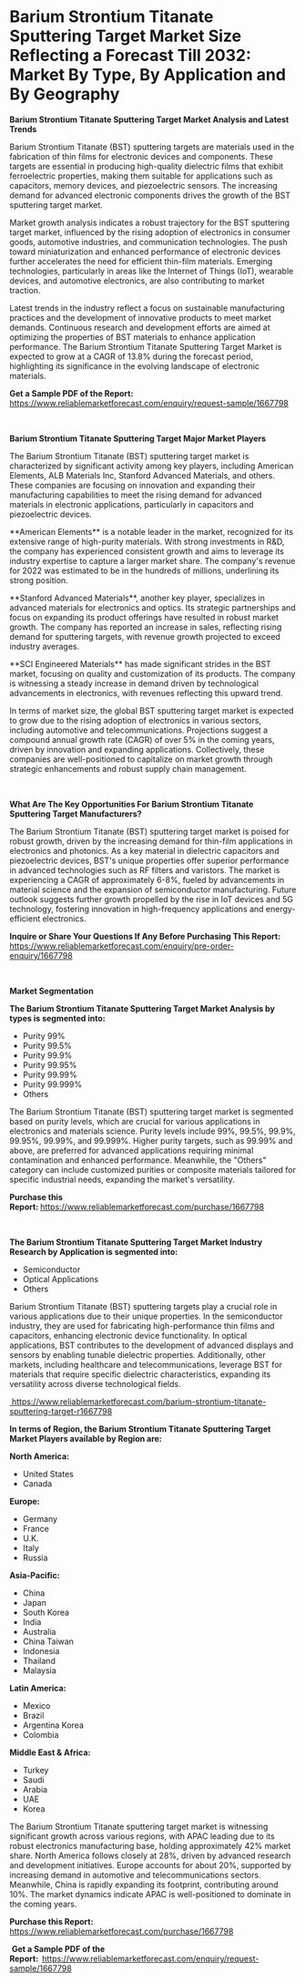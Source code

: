 <p><h1>Barium Strontium Titanate Sputtering Target Market Size Reflecting a Forecast Till 2032: Market By Type, By Application and By Geography</h1></p><p><strong>Barium Strontium Titanate Sputtering Target Market Analysis and Latest Trends</strong></p>
<p><p>Barium Strontium Titanate (BST) sputtering targets are materials used in the fabrication of thin films for electronic devices and components. These targets are essential in producing high-quality dielectric films that exhibit ferroelectric properties, making them suitable for applications such as capacitors, memory devices, and piezoelectric sensors. The increasing demand for advanced electronic components drives the growth of the BST sputtering target market.</p><p>Market growth analysis indicates a robust trajectory for the BST sputtering target market, influenced by the rising adoption of electronics in consumer goods, automotive industries, and communication technologies. The push toward miniaturization and enhanced performance of electronic devices further accelerates the need for efficient thin-film materials. Emerging technologies, particularly in areas like the Internet of Things (IoT), wearable devices, and automotive electronics, are also contributing to market traction.</p><p>Latest trends in the industry reflect a focus on sustainable manufacturing practices and the development of innovative products to meet market demands. Continuous research and development efforts are aimed at optimizing the properties of BST materials to enhance application performance. The Barium Strontium Titanate Sputtering Target Market is expected to grow at a CAGR of 13.8% during the forecast period, highlighting its significance in the evolving landscape of electronic materials.</p></p>
<p><strong>Get a Sample PDF of the Report:&nbsp;</strong> <a href="https://www.reliablemarketforecast.com/enquiry/request-sample/1667798?utm_campaign=2991&utm_medium=2&utm_source=Github&utm_content=ia&utm_term=19042025&utm_id=barium-strontium-titanate-sputtering-target">https://www.reliablemarketforecast.com/enquiry/request-sample/1667798</a></p>
<p>&nbsp;</p>
<p><strong>Barium Strontium Titanate Sputtering Target Major Market Players</strong></p>
<p><p>The Barium Strontium Titanate (BST) sputtering target market is characterized by significant activity among key players, including American Elements, ALB Materials Inc, Stanford Advanced Materials, and others. These companies are focusing on innovation and expanding their manufacturing capabilities to meet the rising demand for advanced materials in electronic applications, particularly in capacitors and piezoelectric devices.</p><p>**American Elements** is a notable leader in the market, recognized for its extensive range of high-purity materials. With strong investments in R&D, the company has experienced consistent growth and aims to leverage its industry expertise to capture a larger market share. The company's revenue for 2022 was estimated to be in the hundreds of millions, underlining its strong position.</p><p>**Stanford Advanced Materials**, another key player, specializes in advanced materials for electronics and optics. Its strategic partnerships and focus on expanding its product offerings have resulted in robust market growth. The company has reported an increase in sales, reflecting rising demand for sputtering targets, with revenue growth projected to exceed industry averages.</p><p>**SCI Engineered Materials** has made significant strides in the BST market, focusing on quality and customization of its products. The company is witnessing a steady increase in demand driven by technological advancements in electronics, with revenues reflecting this upward trend.</p><p>In terms of market size, the global BST sputtering target market is expected to grow due to the rising adoption of electronics in various sectors, including automotive and telecommunications. Projections suggest a compound annual growth rate (CAGR) of over 5% in the coming years, driven by innovation and expanding applications. Collectively, these companies are well-positioned to capitalize on market growth through strategic enhancements and robust supply chain management.</p></p>
<p>&nbsp;</p>
<p><strong>What Are The Key Opportunities For Barium Strontium Titanate Sputtering Target Manufacturers?</strong></p>
<p><p>The Barium Strontium Titanate (BST) sputtering target market is poised for robust growth, driven by the increasing demand for thin-film applications in electronics and photonics. As a key material in dielectric capacitors and piezoelectric devices, BST's unique properties offer superior performance in advanced technologies such as RF filters and varistors. The market is experiencing a CAGR of approximately 6-8%, fueled by advancements in material science and the expansion of semiconductor manufacturing. Future outlook suggests further growth propelled by the rise in IoT devices and 5G technology, fostering innovation in high-frequency applications and energy-efficient electronics.</p></p>
<p><strong>Inquire or Share Your Questions If Any Before Purchasing This Report:</strong> <a href="https://www.reliablemarketforecast.com/enquiry/pre-order-enquiry/1667798?utm_campaign=2991&utm_medium=2&utm_source=Github&utm_content=ia&utm_term=19042025&utm_id=barium-strontium-titanate-sputtering-target">https://www.reliablemarketforecast.com/enquiry/pre-order-enquiry/1667798</a></p>
<p>&nbsp;</p>
<p><strong>Market Segmentation</strong></p>
<p><strong>The Barium Strontium Titanate Sputtering Target Market Analysis by types is segmented into:</strong></p>
<p><ul><li>Purity 99%</li><li>Purity 99.5%</li><li>Purity 99.9%</li><li>Purity 99.95%</li><li>Purity 99.99%</li><li>Purity 99.999%</li><li>Others</li></ul></p>
<p><p>The Barium Strontium Titanate (BST) sputtering target market is segmented based on purity levels, which are crucial for various applications in electronics and materials science. Purity levels include 99%, 99.5%, 99.9%, 99.95%, 99.99%, and 99.999%. Higher purity targets, such as 99.99% and above, are preferred for advanced applications requiring minimal contamination and enhanced performance. Meanwhile, the "Others" category can include customized purities or composite materials tailored for specific industrial needs, expanding the market's versatility.</p></p>
<p><strong>Purchase this Report:&nbsp;</strong><a href="https://www.reliablemarketforecast.com/purchase/1667798?utm_campaign=2991&utm_medium=2&utm_source=Github&utm_content=ia&utm_term=19042025&utm_id=barium-strontium-titanate-sputtering-target">https://www.reliablemarketforecast.com/purchase/1667798</a></p>
<p>&nbsp;</p>
<p><strong>The Barium Strontium Titanate Sputtering Target Market Industry Research by Application is segmented into:</strong></p>
<p><ul><li>Semiconductor</li><li>Optical Applications</li><li>Others</li></ul></p>
<p><p>Barium Strontium Titanate (BST) sputtering targets play a crucial role in various applications due to their unique properties. In the semiconductor industry, they are used for fabricating high-performance thin films and capacitors, enhancing electronic device functionality. In optical applications, BST contributes to the development of advanced displays and sensors by enabling tunable dielectric properties. Additionally, other markets, including healthcare and telecommunications, leverage BST for materials that require specific dielectric characteristics, expanding its versatility across diverse technological fields.</p></p>
<p><a href="https://www.reliablemarketforecast.com/barium-strontium-titanate-sputtering-target-r1667798?utm_campaign=2991&utm_medium=2&utm_source=Github&utm_content=ia&utm_term=19042025&utm_id=barium-strontium-titanate-sputtering-target">&nbsp;https://www.reliablemarketforecast.com/barium-strontium-titanate-sputtering-target-r1667798</a></p>
<p><strong>In terms of Region, the Barium Strontium Titanate Sputtering Target Market Players available by Region are:</strong></p>
<p>
    <p> <strong> North America: </strong>
        <ul>
            <li>United States</li>
            <li>Canada</li>
        </ul>
        </p> 
    <p> <strong> Europe: </strong>
        <ul>
            <li>Germany</li>
            <li>France</li>
            <li>U.K.</li>
            <li>Italy</li>
            <li>Russia</li>
        </ul>
        </p> 
    <p> <strong> Asia-Pacific: </strong>
        <ul>
            <li>China</li>
            <li>Japan</li>
            <li>South Korea</li>
            <li>India</li>
            <li>Australia</li>
            <li>China Taiwan</li>
            <li>Indonesia</li>
            <li>Thailand</li>
            <li>Malaysia</li>
        </ul>
        </p> 
    <p> <strong> Latin America: </strong>
        <ul>
            <li>Mexico</li>
            <li>Brazil</li>
            <li>Argentina Korea</li>
            <li>Colombia</li>
        </ul>
        </p> 
    <p> <strong> Middle East & Africa: </strong>
        <ul>
            <li>Turkey</li>
            <li>Saudi</li>
            <li>Arabia</li>
            <li>UAE</li>
            <li>Korea</li>
        </ul>
    </p>
    </p>
<p><p>The Barium Strontium Titanate sputtering target market is witnessing significant growth across various regions, with APAC leading due to its robust electronics manufacturing base, holding approximately 42% market share. North America follows closely at 28%, driven by advanced research and development initiatives. Europe accounts for about 20%, supported by increasing demand in automotive and telecommunications sectors. Meanwhile, China is rapidly expanding its footprint, contributing around 10%. The market dynamics indicate APAC is well-positioned to dominate in the coming years.</p></p>
<p><strong>Purchase this Report: </strong><a href="https://www.reliablemarketforecast.com/purchase/1667798?utm_campaign=2991&utm_medium=2&utm_source=Github&utm_content=ia&utm_term=19042025&utm_id=barium-strontium-titanate-sputtering-target">https://www.reliablemarketforecast.com/purchase/1667798</a></p>
<p>&nbsp;<strong>Get a Sample PDF of the Report:&nbsp;&nbsp;</strong><a href="https://www.reliablemarketforecast.com/enquiry/request-sample/1667798?utm_campaign=2991&utm_medium=2&utm_source=Github&utm_content=ia&utm_term=19042025&utm_id=barium-strontium-titanate-sputtering-target">https://www.reliablemarketforecast.com/enquiry/request-sample/1667798</a></p>
<p><strong></strong></p>
<p><p></p><p></p><p></p></p>